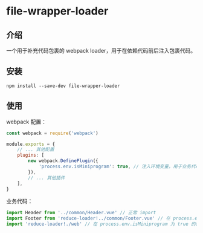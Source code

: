 # file-wrapper-loader

## 介绍

一个用于补充代码包裹的 webpack loader，用于在依赖代码前后注入包裹代码。

## 安装

```
npm install --save-dev file-wrapper-loader
```

## 使用

webpack 配置：

```js
const webpack = require('webpack')

module.exports = {
    // ... 其他配置
    plugins: [
        new webpack.DefinePlugin({
            'process.env.isMiniprogram': true, // 注入环境变量，用于业务代码判断
        }),
        // ... 其他插件
    ],
}

```

业务代码：

```js
import Header from '../common/Header.vue' // 正常 import
import Footer from 'reduce-loader!../common/Footer.vue' // 在 process.env.isMiniprogram 为 true 的情况下，import 进来的 Footer 是一个空对象
import 'reduce-loader!./web' // 在 process.env.isMiniprogram 为 true 的情况下，import 进来的是一个空串
```
